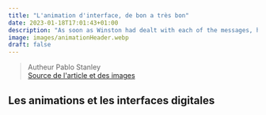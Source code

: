 ```yaml
---
title: "L'animation d'interface, de bon a très bon"
date: 2023-01-18T17:01:43+01:00
description: "As soon as Winston had dealt with each of the messages, he clipped his speakwritten corrections to the appropriate copy of the Times and pushed them into the pneumatic tube. Coucou "
image: images/animationHeader.webp
draft: false
---
```


> Autheur Pablo Stanley <br> [Source de l'article et des images](https://uxdesign.cc/good-to-great-ui-animation-tips-7850805c12e5)

## Les animations et les interfaces digitales
